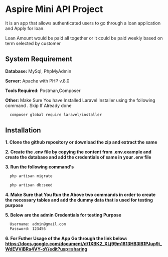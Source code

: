 
# Aspire Mini API Project

It is an app that allows authenticated users to go through a loan application and Apply for loan.

Loan Amount would be paid all together or it could be paid weekly based on term selected by customer



## System Requirement

**Database:** MySql, PhpMyAdmin

**Server:** Apache with PHP v.8.0

**Tools Required:** Postman,Composer

**Other:** Make Sure You have Installed Laravel Installer using the following command
. Skip If Already done

```bash
  composer global require laravel/installer
```




## Installation
**1. Clone the github repository or download the zip and extract the same**

**2. Create the .env file by copying the content from .env.example and create the database and add the credentials of same in your .env file**

**3. Run the following command's**

```bash
  php artisan migrate
```
```bash
  php artisan db:seed
```
**4. Make Sure that You Run the Above two commands in order to create the necessary tables and add the dummy data that is used for testing purpose**

**5. Below are the admin Credentials for testing Purpose**
```bash
  Username: admin@gmail.com
  Password: 123456
```


**6. For Futher Usage of the App Go through the link below: https://docs.google.com/document/d/1XBK2_XLj99m1813HB3IB1PJup9i_WdEVViBRa4VY-oY/edit?usp=sharing**

